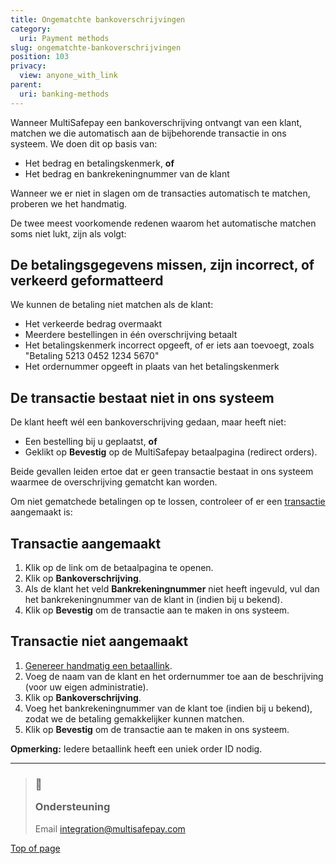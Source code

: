 ```yaml
---
title: Ongematchte bankoverschrijvingen
category:
  uri: Payment methods
slug: ongematchte-bankoverschrijvingen
position: 103
privacy:
  view: anyone_with_link
parent:
  uri: banking-methods
---
```


Wanneer MultiSafepay een bankoverschrijving ontvangt van een klant, matchen we die automatisch aan de bijbehorende transactie in ons systeem. We doen dit op basis van:

* Het bedrag en betalingskenmerk, **of**
* Het bedrag en bankrekeningnummer van de klant

Wanneer we er niet in slagen om de transacties automatisch te matchen, proberen we het handmatig.

De twee meest voorkomende redenen waarom het automatische matchen soms niet lukt, zijn als volgt:

## De betalingsgegevens missen, zijn incorrect, of verkeerd geformatteerd

We kunnen de betaling niet matchen als de klant:

* Het verkeerde bedrag overmaakt
* Meerdere bestellingen in één overschrijving betaalt
* Het betalingskenmerk incorrect opgeeft, of er iets aan toevoegt, zoals "Betaling 5213 0452 1234 5670"
* Het ordernummer opgeeft in plaats van het betalingskenmerk

## De transactie bestaat niet in ons systeem

De klant heeft wél een bankoverschrijving gedaan, maar heeft niet:

* Een bestelling bij u geplaatst, **of**
* Geklikt op **Bevestig** op de MultiSafepay betaalpagina (<Glossary>redirect</Glossary> orders).

Beide gevallen leiden ertoe dat er geen transactie bestaat in ons systeem waarmee de overschrijving gematcht kan worden.

Om niet gematchede betalingen op te lossen, controleer of er een [transactie](/docs/payment-links/) aangemaakt is:

## Transactie aangemaakt

1. Klik op de link om de betaalpagina te openen.
2. Klik op **Bankoverschrijving**.
3. Als de klant het veld **Bankrekeningnummer** niet heeft ingevuld, vul dan het bankrekeningnummer van de klant in (indien bij u bekend).
4. Klik op **Bevestig** om de transactie aan te maken in ons systeem.

## Transactie niet aangemaakt

1. [Genereer handmatig een betaallink](/docs/payment-links/).
2. Voeg de naam van de klant en het ordernummer toe aan de beschrijving (voor uw eigen administratie).
3. Klik op **Bankoverschrijving**.
4. Voeg het bankrekeningnummer van de klant toe (indien bij u bekend), zodat we de betaling gemakkelijker kunnen matchen.
5. Klik op **Bevestig** om de transactie aan te maken in ons systeem.

**Opmerking:** Iedere betaallink heeft een uniek order ID nodig.



***

<blockquote className="callout callout_info">
  <h3 className="callout-heading false">
    <span className="callout-icon">💬</span>
    <p>Ondersteuning</p>
  </h3>

  <p>Email <a href="mailto:integration@multisafepay.com">integration@multisafepay.com</a></p>
</blockquote>

[Top of page](#)